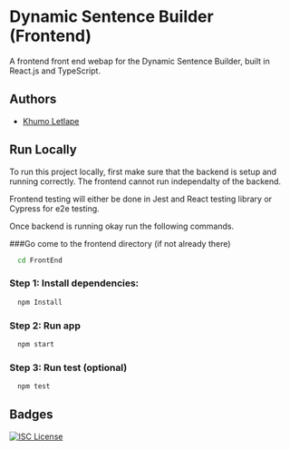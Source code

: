 
# Dynamic Sentence Builder (Frontend)
A frontend front end webap for the Dynamic Sentence Builder, built in React.js and TypeScript.


## Authors

- [Khumo Letlape](https://www.github.com/sletlape)


## Run Locally

To run this project locally, first make sure that the backend is setup and running correctly.  The frontend cannot run independalty of the backend.

Frontend testing will either be done in Jest and React testing library or Cypress for e2e testing.

Once backend is running okay run the following commands.

###Go come to the frontend directory (if not already there)
``` bash
  cd FrontEnd
```
### Step 1: Install dependencies:
``` bash
  npm Install
```

### Step 2: Run app
``` bash
  npm start
```

### Step 3: Run test (optional)
``` bash
  npm test
```
## Badges
[![ISC License](https://img.shields.io/badge/License-ISC-green.svg)](https://choosealicense.com/licenses/isc/)
